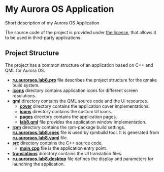 # My Aurora OS Application

Short description of my Aurora OS Application

The source code of the project is provided under
[the license](LICENSE.BSD-3-CLAUSE.md),
that allows it to be used in third-party applications.

## Project Structure

The project has a common structure
of an application based on C++ and QML for Aurora OS.

* **[ru.auroraos.lab8.pro](ru.auroraos.lab8.pro)** file
  describes the project structure for the qmake build system.
* **[icons](icons)** directory contains application icons for different screen resolutions.
* **[qml](qml)** directory contains the QML source code and the UI resources.
  * **[cover](qml/cover)** directory contains the application cover implementations.
  * **[icons](qml/icons)** directory contains the custom UI icons.
  * **[pages](qml/pages)** directory contains the application pages.
  * **[lab8.qml](qml/lab8.qml)** file
    provides the application window implementation.
* **[rpm](rpm)** directory contains the rpm-package build settings.
  **[ru.auroraos.lab8.spec](rpm/ru.auroraos.lab8.spec)** file is used by rpmbuild tool.
  It is generated from **[ru.auroraos.lab8.yaml](rpm/ru.auroraos.lab8.yaml)** file.
* **[src](src)** directory contains the C++ source code.
  * **[main.cpp](src/main.cpp)** file is the application entry point.
* **[translations](translations)** directory contains the UI translation files.
* **[ru.auroraos.lab8.desktop](ru.auroraos.lab8.desktop)** file
  defines the display and parameters for launching the application.